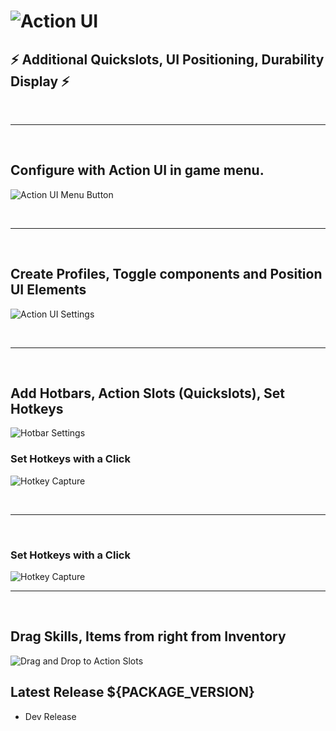 # ![Action UI](https://github.com/ModifAmorphic/outward/blob/mods/actionui/ActionUI/Assets/ReadmeAssets/Banner.png?raw=true)

## ⚡ Additional Quickslots, UI Positioning, Durability Display ⚡
&nbsp;
- - - -
&nbsp;

## Configure with Action UI in game menu.
  ![Action UI Menu Button](https://github.com/ModifAmorphic/outward/blob/mods/actionui/ActionUI/Assets/ReadmeAssets/PauseMenu.png?raw=true)

&nbsp;
- - - -
&nbsp;

## Create Profiles, Toggle components and Position UI Elements
  ![Action UI Settings](https://github.com/ModifAmorphic/outward/blob/mods/actionui/ActionUI/Assets/ReadmeAssets/MainSettingsMenu.png?raw=true)

&nbsp;
- - - -
&nbsp;

## Add Hotbars, Action Slots (Quickslots), Set Hotkeys
  ![Hotbar Settings](https://github.com/ModifAmorphic/outward/blob/mods/actionui/ActionUI/Assets/ReadmeAssets/HotbarSettingsView.png?raw=true)

### Set Hotkeys with a Click
  ![Hotkey Capture](https://github.com/ModifAmorphic/outward/blob/mods/actionui/ActionUI/Assets/ReadmeAssets/HotbarCapture.png?raw=true)

&nbsp;
- - - -
&nbsp;

### Set Hotkeys with a Click
  ![Hotkey Capture](https://github.com/ModifAmorphic/outward/blob/mods/actionui/ActionUI/Assets/ReadmeAssets/HotbarCapture.png?raw=true)
&nbsp;
- - - -
&nbsp;

## Drag Skills, Items from right from Inventory 
![Drag and Drop to Action Slots](https://github.com/ModifAmorphic/outward/blob/mods/actionui/ActionUI/Assets/ReadmeAssets/ActionSlotsDragging.png?raw=true)

## Latest Release ${PACKAGE_VERSION}
  - Dev Release